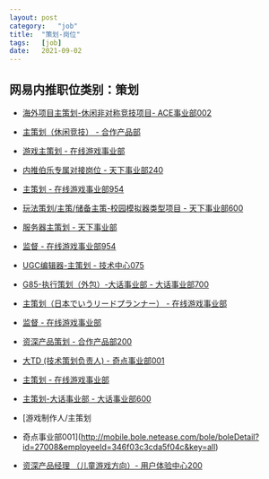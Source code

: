 ```yaml
---
layout:	post
category:	"job"
title:	"策划-岗位"
tags:	[job]
date:	2021-09-02
---
```

## 网易内推职位类别：策划
- [海外项目主策划-休闲非对称竞技项目- ACE事业部002](http://mobile.bole.netease.com/bole/boleDetail?id=34040&employeeId=346f03c3cda5f04c&key=all)
- [主策划（休闲竞技） - 合作产品部](http://mobile.bole.netease.com/bole/boleDetail?id=30612&employeeId=346f03c3cda5f04c&key=all)
- [游戏主策划 - 在线游戏事业部](http://mobile.bole.netease.com/bole/boleDetail?id=22485&employeeId=346f03c3cda5f04c&key=all)
- [内推伯乐专属对接岗位 - 天下事业部240](http://mobile.bole.netease.com/bole/boleDetail?id=34153&employeeId=346f03c3cda5f04c&key=all)
- [主策划 - 在线游戏事业部954](http://mobile.bole.netease.com/bole/boleDetail?id=33678&employeeId=346f03c3cda5f04c&key=all)
- [玩法策划/主策/储备主策-校园模拟器类型项目 - 天下事业部600](http://mobile.bole.netease.com/bole/boleDetail?id=29232&employeeId=346f03c3cda5f04c&key=all)
- [服务器主策划 - 天下事业部](http://mobile.bole.netease.com/bole/boleDetail?id=32663&employeeId=346f03c3cda5f04c&key=all)
- [监督 - 在线游戏事业部954](http://mobile.bole.netease.com/bole/boleDetail?id=33729&employeeId=346f03c3cda5f04c&key=all)
- [UGC编辑器-主策划 - 技术中心075](http://mobile.bole.netease.com/bole/boleDetail?id=33574&employeeId=346f03c3cda5f04c&key=all)
- [G85-执行策划（外包）-大话事业部 - 大话事业部700](http://mobile.bole.netease.com/bole/boleDetail?id=30738&employeeId=346f03c3cda5f04c&key=all)
- [主策划（日本でいうリードプランナー） - 在线游戏事业部](http://mobile.bole.netease.com/bole/boleDetail?id=24927&employeeId=346f03c3cda5f04c&key=all)
- [监督 - 在线游戏事业部](http://mobile.bole.netease.com/bole/boleDetail?id=24925&employeeId=346f03c3cda5f04c&key=all)
- [资深产品策划 - 合作产品部200](http://mobile.bole.netease.com/bole/boleDetail?id=23140&employeeId=346f03c3cda5f04c&key=all)
- [大TD (技术策划负责人) - 奇点事业部001](http://mobile.bole.netease.com/bole/boleDetail?id=32856&employeeId=346f03c3cda5f04c&key=all)
- [主策划 - 在线游戏事业部](http://mobile.bole.netease.com/bole/boleDetail?id=17697&employeeId=346f03c3cda5f04c&key=all)
- [主策划-大话事业部 - 大话事业部600](http://mobile.bole.netease.com/bole/boleDetail?id=29755&employeeId=346f03c3cda5f04c&key=all)
- [游戏制作人/主策划

 - 奇点事业部001](http://mobile.bole.netease.com/bole/boleDetail?id=27008&employeeId=346f03c3cda5f04c&key=all)
- [资深产品经理 （儿童游戏方向）- 用户体验中心200](http://mobile.bole.netease.com/bole/boleDetail?id=21702&employeeId=346f03c3cda5f04c&key=all)
